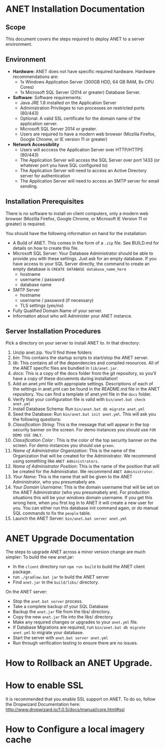 # ANET Installation Documentation

## Scope
This document covers the steps required to deploy ANET to a server environment.  

## Environment

- **Hardware**: ANET does not have specific required hardware. Hardware recommendations are:
	- 1x Windows Application Server (300GB HDD, 64 GB RAM, 8x CPU Cores)
	- 1x Microsoft SQL Server (2014 or greater) Database Server. 
- **Software**: Software requirements: 
	- Java JRE 1.8 installed on the Application Server
	- Administration Privileges to run processes on restricted ports (80/443)
	- Optional: A valid SSL certificate for the domain name of the application server. 
	- Microsoft SQL Server 2014 or greater. 
	- Users are required to have a modern web browser (Mozilla Firefox, Google Chrome, or IE version 11 or greater)
- **Network Accessibility**
	- Users will acccess the Application Server over HTTP/HTTPS (80/443)
	- The Application Server will access the SQL Server over port 1433 (or whatever port you have SQL configured to)
	- The Application Server will need to access an Active Directory server for authentication
	- The Application Server will need to access an SMTP server for email sending. 


## Installation Prerequisites

There is no software to install on client computers, only a modern web browser (Mozilla Firefox, Google Chrome, or Microsoft IE Version 11 or greater) is required. 

You should have the following information on hand for the installation:
- A Build of ANET. This comes in the form of a `.zip` file. See BUILD.md for details on how to create this file. 
- Microsoft SQL Server:  Your Database Administrator should be able to provide you with these settings.  Just ask for an empty database. If you have access to your SQL Server directly, the command to create an empty database is `CREATE DATABASE database_name_here` 
	- hostname
	- username / password
	- database name
- SMTP Server
	- hostname
	- username / password (if necessary)
	- TLS settings (yes/no)
- Fully Qualified Domain Name of your server. 
- Information about who will Administer your ANET instance. 

## Server Installation Procedures
Pick a directory on your server to install ANET to. In that directory: 

1. Unzip anet.zip. You'll find three folders
  1. _bin_: This contains the startup scripts to start/stop the ANET server. 
  2. _lib_: This contains all of the dependencies and compiled resources. All of the ANET specific files are bundled in `lib/anet.jar`.
  3. _docs_: This is a copy of the docs folder from the git repository, so you'll have a copy of these docuemnts during installation!
2. Add an anet.yml file with appropiate settings.  Descriptions of each of the settings in anet.yml can be found in the README.md file in the ANET repository. You can find a template of anet.yml file in the `docs` folder.  
3. Verify that your configuration file is valid with `bin/anet.bat check anet.yml`
4. Install Database Schema: Run `bin/anet.bat db migrate anet.yml`
5. Seed the Database: Run `bin/anet.bat init anet.yml`.  This will ask you the following questions:
  1. _Classification String_: This is the message that will appear in the top security banner on the screen. For demo instances you should use `FOR DEMO USE ONLY`. 
  1. _Classification Color_ : This is the color of the top security banner on the screen. For demo instances you should use `green`. 
  1. _Name of Administrator Organization_: This is the name of the Organization that will be created for the Administrator.  We recommend using something like `ANET Administrators`.
  1. _Name of Administrator Position_: This is the name of the position that will be created for the Administrator.  We recommend `ANET Administrator`.
  1. _Your Name_: This is the name that will be given to the ANET Administrator, who you presumabely are. 
  1. _Your Domain Username_: This is the domain username that will be set on the ANET Administrator (who you presumabely are).  For production situations this will be your windows domain username.   If you get this wrong here, when you first log in to ANET it will create a new user for you. You can either run this database init command again, or do manual SQL commands to fix the `people` table.
6. Launch the ANET Server: `bin/anet.bat server anet.yml`

# ANET Upgrade Documentation
The steps to upgrade ANET across a minor version change are much simpler: 
To build the new anet.jar: 
- In the `client` directory run `npm run build` to build the ANET client package. 
- run `./gradlew.bat jar` to build the ANET server
- Find `anet.jar` in the `build/libs/` directory. 

On the ANET server: 
- Stop the `anet.bat server` process. 
- Take a complete backup of your SQL Database
- Backup the `anet.jar` file from the libs/ directory. 
- Copy the new `anet.jar` file into the libs/ directory. 
- Make any required changes or upgrades to your `anet.yml` file. 
- If Database Migrations are required, run `bin/anet.bat db migrate anet.yml` to migrate your database. 
- Start the server with `anet.bat server anet.yml`
- Run through verification testing to ensure there are no issues. 

# How to Rollback an ANET Upgrade. 

# How to enable SSL
It is recommended that you enable SSL support on ANET.  To do so, follow the Dropwizard Documentation here: http://www.dropwizard.io/1.0.5/docs/manual/core.html#ssl 

# How to Configure a local imagery cache
